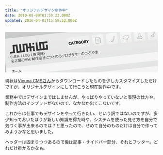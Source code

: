 ```yaml
---
title: "オリジナルデザイン制作中"
date: 2010-08-09T01:59:23.000Z
updated: 2016-04-03T15:59:53.000Z
---
```


![オリジナルデザイン（仮）](../../assets/images/2016/04/newdes.jpg)

現状は[Vicuna CMSさん](http://vicuna.jp/)からダウンロードしたものを少しカスタマイズしただけですが、オリジナルデザインにして行こうと現在製作中です。

業務中ではデザインまではしませんが、やっぱりやっていないと表現の仕方や、制作方法のインプットがないので、なかなか出てこないです。

これからは仕事でもデザインをやって行きたい、という訳ではないのですが、多少知っておいたほうが新しい知識を得た時や、システムを使った見せ方を自分で気づく事が出来るのでは？と思ったので、せめて自分のものだけは自分で作ってみようかなと思いました。

ヘッダーは固まりつつあるので後は記事・サイドバー部分、それとフッター。どれだけ掛かるかなぁ。

